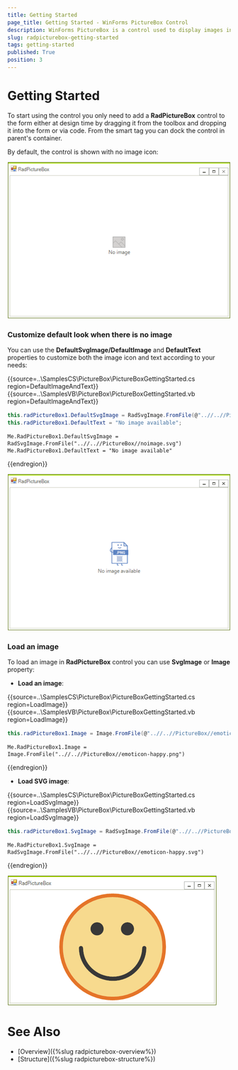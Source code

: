```yaml
---
title: Getting Started
page_title: Getting Started - WinForms PictureBox Control
description: WinForms PictureBox is a control used to display images in different formats. Powered by Telerik UI for WinForms vector images engine and supports both raster & vector (SVG) images.
slug: radpicturebox-getting-started
tags: getting-started
published: True
position: 3
---
```


# Getting Started

To start using the control you only need to add a **RadPictureBox** control to the form either at design time by dragging it from the toolbox and dropping it into the form or via code. From the smart tag you can dock the control in parent's container.

By default, the control is shown with no image icon:

![picturebox-getting-started](images/picturebox-getting-started001.png)

### Customize default look when there is no image

You can use the **DefaultSvgImage/DefaultImage** and **DefaultText** properties to customize both the image icon and text according to your needs:

{{source=..\SamplesCS\PictureBox\PictureBoxGettingStarted.cs region=DefaultImageAndText}} 
{{source=..\SamplesVB\PictureBox\PictureBoxGettingStarted.vb region=DefaultImageAndText}} 

````C#
this.radPictureBox1.DefaultSvgImage = RadSvgImage.FromFile(@"..//..//PictureBox//noimage.svg");
this.radPictureBox1.DefaultText = "No image available";

````
````VB.NET
Me.RadPictureBox1.DefaultSvgImage = RadSvgImage.FromFile("..//..//PictureBox//noimage.svg")
Me.RadPictureBox1.DefaultText = "No image available"

````

{{endregion}}

![picturebox-getting-started2](images/picturebox-getting-started003.png)

### Load an image

To load an image in **RadPictureBox** control you can use **SvgImage** or **Image** property:

-  **Load an image**:

{{source=..\SamplesCS\PictureBox\PictureBoxGettingStarted.cs region=LoadImage}} 
{{source=..\SamplesVB\PictureBox\PictureBoxGettingStarted.vb region=LoadImage}} 

````C#
this.radPictureBox1.Image = Image.FromFile(@"..//..//PictureBox//emoticon-happy.png");

````
````VB.NET
Me.RadPictureBox1.Image = Image.FromFile("..//..//PictureBox//emoticon-happy.png")

````

{{endregion}}

- **Load SVG image**:

{{source=..\SamplesCS\PictureBox\PictureBoxGettingStarted.cs region=LoadSvgImage}} 
{{source=..\SamplesVB\PictureBox\PictureBoxGettingStarted.vb region=LoadSvgImage}} 

````C#
this.radPictureBox1.SvgImage = RadSvgImage.FromFile(@"..//..//PictureBox//emoticon-happy.svg");

````
````VB.NET
Me.RadPictureBox1.SvgImage = RadSvgImage.FromFile("..//..//PictureBox//emoticon-happy.svg")

````

{{endregion}}

![picturebox-getting-started3](images/picturebox-getting-started002.png)


# See Also

* [Overview]({%slug radpicturebox-overview%})
* [Structure]({%slug radpicturebox-structure%})

